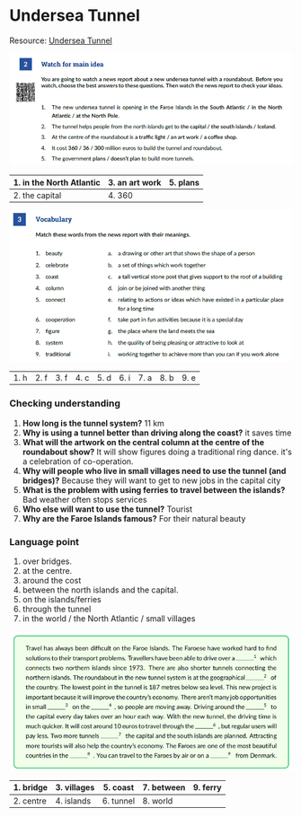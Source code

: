 # Undersea Tunnel

Resource: [Undersea Tunnel](../docs/undersea-tunnel.pdf)

![image-20210217225743834](./images/Undersea_1.png)

| 1. in the North Atlantic | 3. an art work | 5. plans |
| ------------------------ | -------------- | -------- |
| 2. the capital           | 4. 360         |          |



![image-20210217230217993](./images/Undersea_2.png)

|      |      |      |      |      |      |      |      |      |
| ---- | ---- | ---- | ---- | ---- | ---- | ---- | ---- | ---- |
| 1. h | 2. f | 3. f | 4. c | 5. d | 6. i | 7. a | 8. b | 9. e |



### Checking understanding

1. **How long is the tunnel system?**   11 km
2. **Why is using a tunnel better than driving along the coast?**  it saves time
3. **What will the artwork on the central column at the centre of the roundabout show?** It will show figures doing a traditional ring dance. it's a celebration of co-operation. 
4. **Why will people who live in small villages need to use the tunnel (and bridges)?** Because they will want to get to new jobs in the capital city
5. **What is the problem with using ferries to travel between the islands?** Bad weather often stops services
6. **Who else will want to use the tunnel?**   Tourist
7. **Why are the Faroe Islands famous?**  For their natural beauty



### Language point

1. over bridges.
2. at the centre.
3. around the cost
4. between the north islands and the capital.
5. on the islands/ferries
6. through the tunnel
7. in the world / the North Atlantic / small villages

![image-20210217231607459](./images/Undersea_3.png)

| 1. bridge | 3. villages | 5. coast  | 7. between | 9. ferry |
| --------- | ----------- | --------- | ---------- | -------- |
| 2. centre | 4. islands  | 6. tunnel | 8. world   |          |

